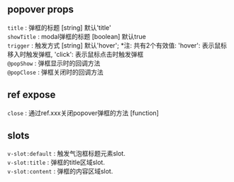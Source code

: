 ## popover props


`title` : 弹框的标题 [string] 默认'title'
<br>
`showTitle` : modal弹框的标题 [boolean] 默认true
<br>
`trigger` : 触发方式 [string] 默认'hover'; *注: 共有2个有效值: 'hover': 表示鼠标移入时触发弹框, 'click': 表示鼠标点击时触发弹框
<br>
`@popShow` : 弹框显示时的回调方法
<br>
`@popClose` : 弹框关闭时的回调方法
<br>

## ref expose

`close` : 通过ref.xxx关闭popover弹框的方法 [function]
<br>

## slots

`v-slot:default` : 触发气泡框标题元素slot.
<br>
`v-slot:title` : 弹框的title区域slot.
<br>
`v-slot:content` : 弹框的内容区域slot.
<br>